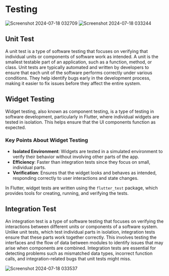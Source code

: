 # Testing

![Screenshot 2024-07-18 032709](https://github.com/user-attachments/assets/ee9ae588-d9ea-4483-a445-e4b5fb12919f)
![Screenshot 2024-07-18 033244](https://github.com/user-attachments/assets/44889f47-ecde-4e0f-8133-712966036232)


## Unit Test
A unit test is a type of software testing that focuses on verifying that individual units or components of software work as intended. A unit is the smallest testable part of an application, such as a function, method, or class. Unit tests are typically automated and written by developers to ensure that each unit of the software performs correctly under various conditions. They help identify bugs early in the development process, making it easier to fix issues before they affect the entire system.

## Widget Testing
Widget testing, also known as component testing, is a type of testing in software development, particularly in Flutter, where individual widgets are tested in isolation. This helps ensure that the UI components function as expected.

### Key Points About Widget Testing
- **Isolated Environment**: Widgets are tested in a simulated environment to verify their behavior without involving other parts of the app.
- **Efficiency**: Faster than integration tests since they focus on small, individual parts.
- **Verification**: Ensures that the widget looks and behaves as intended, responding correctly to user interactions and state changes.

In Flutter, widget tests are written using the `flutter_test` package, which provides tools for creating, running, and verifying the tests.

## Integration Test
An integration test is a type of software testing that focuses on verifying the interactions between different units or components of a software system. Unlike unit tests, which test individual parts in isolation, integration tests ensure that these parts work together correctly. This involves testing the interfaces and the flow of data between modules to identify issues that may arise when components are combined. Integration tests are essential for detecting problems such as mismatched data types, incorrect function calls, and integration-related bugs that unit tests might miss.

![Screenshot 2024-07-18 033537](https://github.com/user-attachments/assets/4b3eb686-59ce-434c-be60-e30c80f26216)
